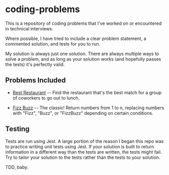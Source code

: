 # coding-problems
This is a repository of coding problems that I've worked on or encountered in technical interviews.

Where possible, I have tried to include a clear problem statement, a commented solution, and tests for you to run. 

My solution is always just one solution. There are always multiple ways to solve a problem, and as long as your solution works (and hopefully passes the tests) it's perfectly valid.

## Problems Included

* [Best Restaurant](https://github.com/magiama9/coding-problems/tree/master/enovational) -- Find the restaurant that's the best match for a group of coworkers to go out to lunch.

* [Fizz Buzz](https://github.com/magiama9/coding-problems/tree/master/fizz-buzz) -- The classic! Return numbers from 1 to n, replacing numbers with "Fizz", "Buzz", or "FizzBuzz" depending on certain conditions.

## Testing

Tests are run using Jest. A large portion of the reason I began this repo was to practice writing unit tests using Jest. If your solution is built to return information in a different way than the tests are written, the tests might fail. Try to tailor your solution to the tests rather than the tests to your solution. 

TDD, baby.

